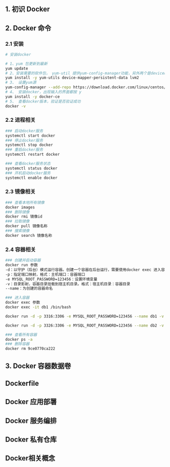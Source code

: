 # 

## 1. 初识 Docker

## 2. Docker 命令

### 2.1 安装

```bash
# 安装docker

# 1、yum 包更新到最新 
yum update
# 2、安装需要的软件包， yum-util 提供yum-config-manager功能，另外两个是devicemapper驱动依赖的 
yum install -y yum-utils device-mapper-persistent-data lvm2
# 3、 设置yum源
yum-config-manager --add-repo https://download.docker.com/linux/centos/docker-ce.repo
# 4、 安装docker，出现输入的界面都按 y 
yum install -y docker-ce
# 5、 查看docker版本，验证是否验证成功
docker -v
```



### 2.2 进程相关

```bash
### 启动docker服务
systemctl start docker
### 停止docker服务
systemctl stop docker
### 重启docker服务
systemctl restart docker

### 查看docker服务状态
systemctl status docker
### 开机启动docker服务
systemctl enable docker
```





### 2.3 镜像相关

```bash
### 查看本地所有镜像
docker images
### 删除镜像
docker rmi 镜像id
### 拉取镜像
docker pull 镜像名称
### 搜索镜像
docker search 镜像名称
```





### 2.4 容器相关

```bash
### 创建并启动容器
docker run 参数
-d：以守护（后台）模式运行容器。创建一个容器在后台运行，需要使用docker exec 进入容器。退出后，容器不会关闭。
-p：指定端口映射，格式：主机端口：容器端口
-e MYSQL_ROOT_PASSWORD=123456：设置环境变量
-v：目录影射，容器目录挂载到宿主机目录。格式：宿主机目录：容器目录
--name：为创建的容器命名

### 进入容器
docker exec 参数
docker exec -it db1 /bin/bash
```



```bash
docker run -d -p 3316:3306 -e MYSQL_ROOT_PASSWORD=123456 --name db1 -v /home/mysql/data:/var/lib/mysql -v /root/db1/my.cnf:/etc/mysql/my.cnf -v /home/mysql/mysql-files:/var/lib/mysql-files/ mysql:8.0.27

docker run -d -p 3326:3306 -e MYSQL_ROOT_PASSWORD=123456 --name db2 -v /home/mysql/data:/var/lib/mysql -v /root/db2/my.cnf:/etc/mysql/my.cnf -v /home/mysql/mysql-files:/var/lib/mysql-files/ mysql:8.0.27
```







```bash
### 查看所有容器
docker ps -a
### 删除容器
docker rm 9ce0770ca222
```







## 3. Docker 容器数据卷

## Dockerfile

## Docker 应用部署

## Docker 服务编排

## Docker 私有仓库

## Docker相关概念